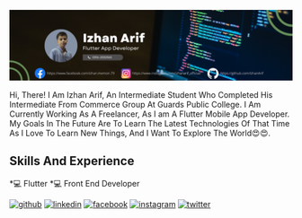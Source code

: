 ![Design And Development](https://github.com/IzhanArif/IzhanArif/blob/main/Izhan%20Arif.png)

Hi, There! I Am Izhan Arif, An Intermediate Student Who Completed His Intermediate From Commerce Group At Guards Public College. I Am Currently Working As A Freelancer, As I am A Flutter Mobile App Developer. My Goals In The Future Are To Learn The Latest Technologies Of That Time As I Love To Learn New Things, And I Want To Explore The World😍😍. 
## Skills And Experience
*💻 Flutter
*💻 Front End Developer


[<img src='https://cdn.jsdelivr.net/npm/simple-icons@3.0.1/icons/github.svg' alt='github' height='40'>](https://github.com/https://github.com/IzhanArif)  [<img src='https://cdn.jsdelivr.net/npm/simple-icons@3.0.1/icons/linkedin.svg' alt='linkedin' height='40'>](https://www.linkedin.com/in/https://www.linkedin.com/in/izhan-arif-8a2ab6243//)  [<img src='https://cdn.jsdelivr.net/npm/simple-icons@3.0.1/icons/facebook.svg' alt='facebook' height='40'>](https://www.facebook.com/https://www.facebook.com/izhan.memon.79)  [<img src='https://cdn.jsdelivr.net/npm/simple-icons@3.0.1/icons/instagram.svg' alt='instagram' height='40'>](https://www.instagram.com/https://www.instagram.com/izhanarif_official//)  [<img src='https://cdn.jsdelivr.net/npm/simple-icons@3.0.1/icons/twitter.svg' alt='twitter' height='40'>](https://twitter.com/https://twitter.com/izhanrf)  

